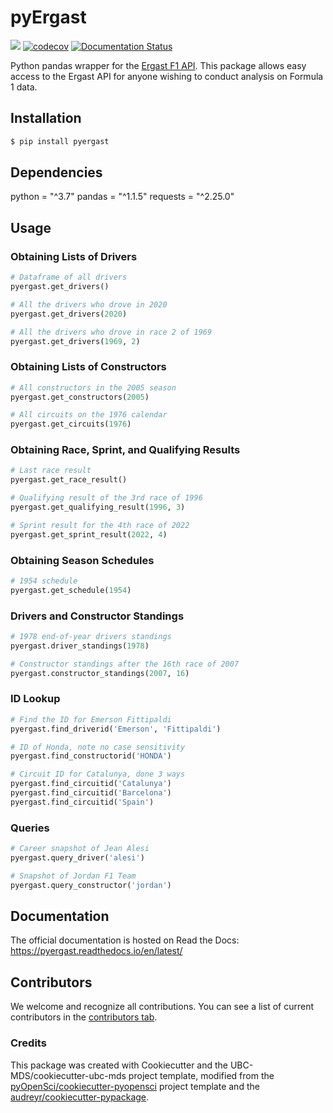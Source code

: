 # pyErgast 

![](https://github.com/weiranyu/pyergast/workflows/build/badge.svg) [![codecov](https://codecov.io/gh/weiranyu/pyergast/branch/main/graph/badge.svg)](https://codecov.io/gh/weiranyu/pyergast) [![Documentation Status](https://readthedocs.org/projects/pyergast/badge/?version=latest)](https://pyergast.readthedocs.io/en/latest/?badge=latest)

Python pandas wrapper for the [Ergast F1 API](http://ergast.com/mrd/). This package allows easy access to the Ergast API for anyone wishing to conduct analysis on Formula 1 data.

## Installation

```bash
$ pip install pyergast
```

## Dependencies

python = "^3.7"
pandas = "^1.1.5"
requests = "^2.25.0"

## Usage

### Obtaining Lists of Drivers 
```python
# Dataframe of all drivers
pyergast.get_drivers()

# All the drivers who drove in 2020
pyergast.get_drivers(2020)

# All the drivers who drove in race 2 of 1969
pyergast.get_drivers(1969, 2)
```

### Obtaining Lists of Constructors
```python
# All constructors in the 2005 season
pyergast.get_constructors(2005)

# All circuits on the 1976 calendar
pyergast.get_circuits(1976)
```

### Obtaining Race, Sprint, and Qualifying Results
```python
# Last race result
pyergast.get_race_result()

# Qualifying result of the 3rd race of 1996
pyergast.get_qualifying_result(1996, 3)

# Sprint result for the 4th race of 2022
pyergast.get_sprint_result(2022, 4)
```

### Obtaining Season Schedules
```python
# 1954 schedule
pyergast.get_schedule(1954)
```

### Drivers and Constructor Standings
```python
# 1978 end-of-year drivers standings
pyergast.driver_standings(1978)

# Constructor standings after the 16th race of 2007
pyergast.constructor_standings(2007, 16)
```

### ID Lookup
```python
# Find the ID for Emerson Fittipaldi
pyergast.find_driverid('Emerson', 'Fittipaldi')

# ID of Honda, note no case sensitivity
pyergast.find_constructorid('HONDA')

# Circuit ID for Catalunya, done 3 ways
pyergast.find_circuitid('Catalunya')
pyergast.find_circuitid('Barcelona')
pyergast.find_circuitid('Spain')
```

### Queries
```python
# Career snapshot of Jean Alesi
pyergast.query_driver('alesi')

# Snapshot of Jordan F1 Team
pyergast.query_constructor('jordan')
```

## Documentation

The official documentation is hosted on Read the Docs: https://pyergast.readthedocs.io/en/latest/

## Contributors

We welcome and recognize all contributions. You can see a list of current contributors in the [contributors tab](https://github.com/weiranyu/pyergast/graphs/contributors).

### Credits

This package was created with Cookiecutter and the UBC-MDS/cookiecutter-ubc-mds project template, modified from the [pyOpenSci/cookiecutter-pyopensci](https://github.com/pyOpenSci/cookiecutter-pyopensci) project template and the [audreyr/cookiecutter-pypackage](https://github.com/audreyr/cookiecutter-pypackage).
